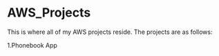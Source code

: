 # AWS_Projects
This is where all of my AWS projects reside. The projects are as follows:

1.Phonebook App
